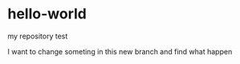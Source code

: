 # hello-world
my repository test

I want to change someting in this new branch and find what happen

